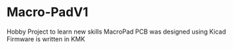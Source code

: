 # Macro-PadV1

Hobby Project to learn new skills
MacroPad PCB was designed using Kicad
Firmware is written in KMK
